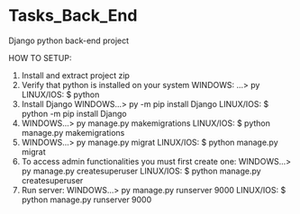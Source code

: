 # Tasks_Back_End
Django python back-end project

HOW TO SETUP:
1. Install and extract project zip
2. Verify that python is installed on your system
  WINDOWS: ...\> py
  LINUX/IOS: $ python
3. Install Django
  WINDOWS...\> py -m pip install Django
  LINUX/IOS: $ python -m pip install Django
4. WINDOWS...\> py manage.py makemigrations
   LINUX/IOS: $ python manage.py makemigrations
5. WINDOWS...\> py manage.py migrat
   LINUX/IOS: $ python manage.py migrat
6. To access admin functionalities you must first create one:
   WINDOWS...\> py manage.py createsuperuser
   LINUX/IOS: $ python manage.py createsuperuser
7. Run server:
   WINDOWS...\> py manage.py runserver 9000
   LINUX/IOS: $ python manage.py runserver 9000

